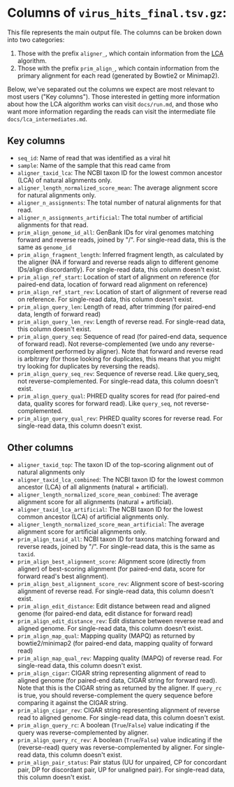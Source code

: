 # Columns of `virus_hits_final.tsv.gz`:

This file represents the main output file. The columns can be broken down into two categories:

1. Those with the prefix `aligner_`, which contain information from the [LCA](docs/lca.md) algorithm.
2. Those with the prefix `prim_align_`, which contain information from the primary alignment for each read (generated by Bowtie2 or Minimap2).

Below, we've separated out the columns we expect are most relevant to most users ("Key columns"). Those interested in getting more information about how the LCA algorithm works can visit `docs/run.md`, and those who want more information regarding the reads can visit the intermediate file `docs/lca_intermediates.md`.

## Key columns
- `seq_id`: Name of read that was identified as a viral hit
- `sample`: Name of the sample that this read came from
- `aligner_taxid_lca`: The NCBI taxon ID for the lowest common ancestor (LCA) of natural alignments only.
- `aligner_length_normalized_score_mean`: The average alignment score for natural alignments only. 
- `aligner_n_assignments`: The total number of natural alignments for that read. 
- `aligner_n_assignments_artificial`: The total number of artificial alignments for that read. 
- `prim_align_genome_id_all`: GenBank IDs for viral genomes matching forward and reverse reads, joined by "/". For single-read data, this is the same as `genome_id` 
- `prim_align_fragment_length`: Inferred fragment length, as calculated by the aligner (NA if forward and reverse reads align to different genome IDs/align discordantly). For single-read data, this column doesn't exist. 
- `prim_align_ref_start`: Location of start of alignment on reference (for paired-end data, location of forward read alignment on reference) 
- `prim_align_ref_start_rev`: Location of start of alignment of reverse read on reference. For single-read data, this column doesn't exist. 
- `prim_align_query_len`: Length of read, after trimming (for paired-end data, length of forward read) 
- `prim_align_query_len_rev`: Length of reverse read. For single-read data, this column doesn't exist. 
- `prim_align_query_seq`: Sequence of read (for paired-end data, sequence of forward read). Not reverse-complemented (we undo any reverse-complement performed by aligner). Note that forward and reverse read is arbitrary (for those looking for duplicates, this means that you might try looking for duplicates by reversing the reads). 
- `prim_align_query_seq_rev`: Sequence of reverse read. Like query_seq, not reverse-complemented. For single-read data, this column doesn't exist. 
- `prim_align_query_qual`: PHRED quality scores for read (for paired-end data, quality scores for forward read). Like `query_seq`, not reverse-complemented. 
- `prim_align_query_qual_rev`: PHRED quality scores for reverse read. For single-read data, this column doesn't exist. 

## Other columns
- `aligner_taxid_top`: The taxon ID of the top-scoring alignment out of natural alignments only
- `aligner_taxid_lca_combined`: The NCBI taxon ID for the lowest common ancestor (LCA) of all alignments (natural + artificial).
- `aligner_length_normalized_score_mean_combined`: The average alignment score for all alignments (natural + artificial).
- `aligner_taxid_lca_artificial`: The NCBI taxon ID for the lowest common ancestor (LCA) of artificial alignments only.
- `aligner_length_normalized_score_mean_artificial`: The average alignment score for artificial alignments only.
- `prim_align_taxid_all`: NCBI taxon ID for taxons matching forward and reverse reads, joined by "/". For single-read data, this is the same as `taxid`.
- `prim_align_best_alignment_score`: Alignment score (directly from aligner) of best-scoring alignment (for paired-end data, score for forward read's best alignment).
- `prim_align_best_alignment_score_rev`: Alignment score of best-scoring alignment of reverse read. For single-read data, this column doesn't exist.
- `prim_align_edit_distance`: Edit distance between read and aligned genome (for paired-end data, edit distance for forward read)
- `prim_align_edit_distance_rev`: Edit distance between reverse read and aligned genome. For single-read data, this column doesn't exist.
- `prim_align_map_qual`: Mapping quality (MAPQ) as returned by bowtie2/minimap2 (for paired-end data, mapping quality of forward read)
- `prim_align_map_qual_rev`: Mapping quality (MAPQ) of reverse read. For single-read data, this column doesn't exist.
- `prim_align_cigar`: CIGAR string representing alignment of read to aligned genome (for paired-end data, CIGAR string for forward read). Note that this is the CIGAR string as returned by the aligner. If `query_rc` is true, you should reverse-complement the query sequence before comparing it against the CIGAR string.
- `prim_align_cigar_rev`: CIGAR string representing alignment of reverse read to aligned genome. For single-read data, this column doesn't exist.
- `prim_align_query_rc`: A boolean (`True`/`False`) value indicating if the query was reverse-complemented by aligner.
- `prim_align_query_rc_rev`: A boolean (`True`/`False`) value indicating if the (reverse-read) query was reverse-complemented by aligner. For single-read data, this column doesn't exist.
- `prim_align_pair_status`: Pair status (UU for unpaired, CP for concordant pair, DP for discordant pair, UP for unaligned pair). For single-read data, this column doesn't exist.
